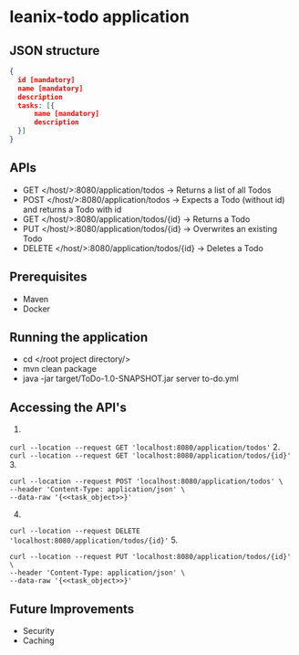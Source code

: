 # leanix-todo application
## JSON structure
```json lines
{
  id [mandatory]
  name [mandatory]
  description
  tasks: [{
      name [mandatory]
      description
  }]
}
```
## APIs
* GET </host/>:8080/application/todos → Returns a list of all Todos
* POST </host/>:8080/application/todos → Expects a Todo (without id) and returns a Todo with id
* GET </host/>:8080/application/todos/{id} → Returns a Todo
* PUT </host/>:8080/application/todos/{id} → Overwrites an existing Todo
* DELETE </host/>:8080/application/todos/{id} → Deletes a Todo

## Prerequisites
* Maven
* Docker

## Running the application
* cd </root project directory/>
* mvn clean package
* java -jar target/ToDo-1.0-SNAPSHOT.jar server to-do.yml

## Accessing the API's
1. 
```curl --location --request GET 'localhost:8080/application/todos'```
2. 
```curl --location --request GET 'localhost:8080/application/todos/{id}'```
3.
```
curl --location --request POST 'localhost:8080/application/todos' \
--header 'Content-Type: application/json' \
--data-raw '{<<task_object>>}'
```
4.
```curl --location --request DELETE 'localhost:8080/application/todos/{id}'```
5.
```
curl --location --request PUT 'localhost:8080/application/todos/{id}' \
--header 'Content-Type: application/json' \
--data-raw '{<<task_object>>}' 
```

## Future Improvements
* Security
* Caching